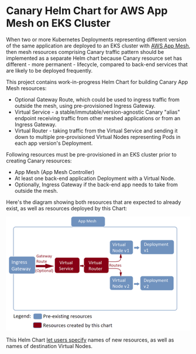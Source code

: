 # Canary Helm Chart for AWS App Mesh on EKS Cluster

When two or more Kubernetes Deployments representing different version of the same application are deployed to an EKS cluster with [AWS App Mesh](https://docs.aws.amazon.com/app-mesh/latest/userguide/what-is-app-mesh.html), then mesh resources comprising Canary traffic pattern should be implemented as a separate Helm chart because Canary resource set has different - more permanent - lifecycle, compared to back-end services that are likely to be deployed frequently.

This project contains work-in-progress Helm Chart for building Canary App Mesh resources:
- Optional Gateway Route, which could be used to ingress traffic from outside the mesh, using pre-provisioned Ingress Gateway.
- Virtual Service - a stable/immutable/version-agnostic Canary "alias" endpoint receiving traffic from other meshed applications or from an Ingress Gateway.
- Virtual Router - taking traffic from the Virtual Service and sending it down to multiple pre-provisioned Virtual Nodes representing Pods in each app version's Deployment.

Following resources must be pre-provisioned in an EKS cluster prior to creating Canary resources:
- App Mesh (App Mesh Controller)
- At least one back-end application Deployment with a Virtual Node.
- Optionally, Ingress Gateway if the back-end app needs to take from outside the mesh.

Here's the diagram showing both resources that are expected to already exist, as well as resources deployed by this Chart:

![Resource Diagram](./docs/images/resource-diagram.png)

This Helm Chart [let users specify](./charts/canary/values.yaml) names of new resources, as well as names of destination Virtual Nodes.